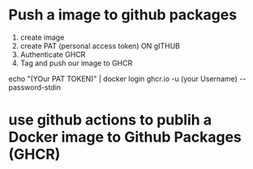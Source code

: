 # Push a image to github packages 
1. create image
2. create PAT  (personal access token) ON gITHUB
3. Authenticate GHCR
4. Tag and push our image to GHCR

echo "(YOur PAT TOKEN)" | docker login ghcr.io -u (your Username) --password-stdin

# use github actions to publih a Docker image to Github Packages (GHCR)
